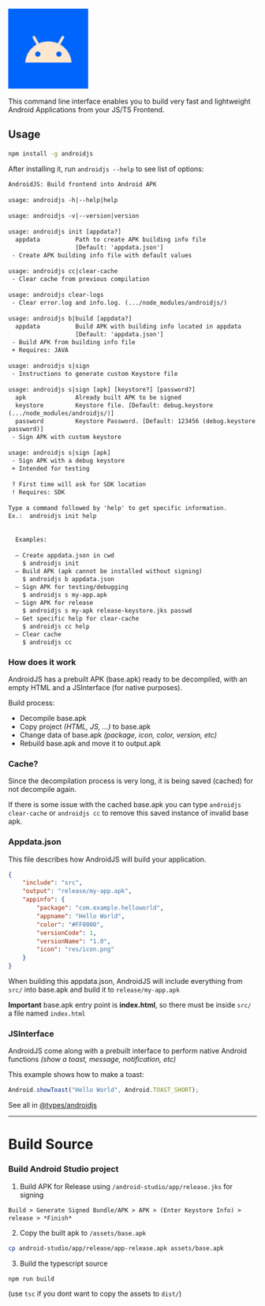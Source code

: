 ![](appicon.webp)

This command line interface enables you to build very fast and lightweight Android Applications from your JS/TS Frontend.


## Usage

```sh
npm install -g androidjs
```

After installing it, run `androidjs --help` to see list of options:

```console
AndroidJS: Build frontend into Android APK

usage: androidjs -h|--help|help

usage: androidjs -v|--version|version

usage: androidjs init [appdata?]
  appdata          Path to create APK building info file
                   [Default: 'appdata.json']
 - Create APK building info file with default values

usage: androidjs cc|clear-cache
 - Clear cache from previous compilation

usage: androidjs clear-logs
 - Clear error.log and info.log. (.../node_modules/androidjs/)

usage: androidjs b|build [appdata?]
  appdata          Build APK with building info located in appdata
                   [Default: 'appdata.json']
 - Build APK from building info file
 + Requires: JAVA

usage: androidjs s|sign
 - Instructions to generate custom Keystore file

usage: androidjs s|sign [apk] [keystore?] [password?]
  apk              Already built APK to be signed
  keystore         Keystore file. [Default: debug.keystore (.../node_modules/androidjs/)]
  password         Keystore Password. [Default: 123456 (debug.keystore password)]
 - Sign APK with custom keystore

usage: androidjs s|sign [apk]
 - Sign APK with a debug keystore
 + Intended for testing

 ? First time will ask for SDK location
 ! Requires: SDK

Type a command followed by 'help' to get specific information.
Ex.:  androidjs init help


  Examples:

  – Create appdata.json in cwd
    $ androidjs init
  – Build APK (apk cannot be installed without signing)
    $ androidjs b appdata.json
  – Sign APK for testing/debugging
    $ androidjs s my-app.apk
  – Sign APK for release
    $ androidjs s my-apk release-keystore.jks passwd
  – Get specific help for clear-cache
    $ androidjs cc help
  – Clear cache
    $ androidjs cc
```


### How does it work
AndroidJS has a prebuilt APK (base.apk) ready to be decompiled,  with an empty HTML and a JSInterface (for native purposes).

Build process:
- Decompile base.apk
- Copy project *(HTML, JS, ...)* to base.apk
- Change data of base.apk *(package, icon, color, version, etc)*
- Rebuild base.apk and move it to output.apk


### Cache?
Since the decompilation process is very long, it is being saved (cached) for not decompile again.

If there is some issue with the cached base.apk you can type `androidjs clear-cache` or `androidjs cc` to remove this saved instance of invalid base apk.


### Appdata.json
This file describes how AndroidJS will build your application.
```json
{
	"include": "src",
	"output": "release/my-app.apk",
	"appinfo": {
		"package": "com.example.helloworld",
		"appname": "Hello World",
		"color": "#FF0000",
		"versionCode": 1,
		"versionName": "1.0",
		"icon": "res/icon.png"
	}
}
```
When building this appdata.json, AndroidJS will include everything from `src/` into base.apk and build it to `release/my-app.apk`

**Important** base.apk entry point is **index.html**, so there must be inside `src/` a file named `index.html`

### JSInterface
AndroidJS come along with a prebuilt interface to perform native Android functions *(show a toast, message, notification, etc)*

This example shows how to make a toast:
```javascript
Android.showToast("Hello World", Android.TOAST_SHORT);
```

See all in
[@types/androidjs](https://www.npmjs.com/package/@types/androidjs)

---

# Build Source

### Build Android Studio project
1. Build APK for Release using `/android-studio/app/release.jks` for signing
```
Build > Generate Signed Bundle/APK > APK > (Enter Keystore Info) > release > *Finish*
```

2. Copy the built apk to `/assets/base.apk`
```sh
cp android-studio/app/release/app-release.apk assets/base.apk
```

3. Build the typescript source
```sh
npm run build
```
(use `tsc` if you dont want to copy the assets to `dist/`)
